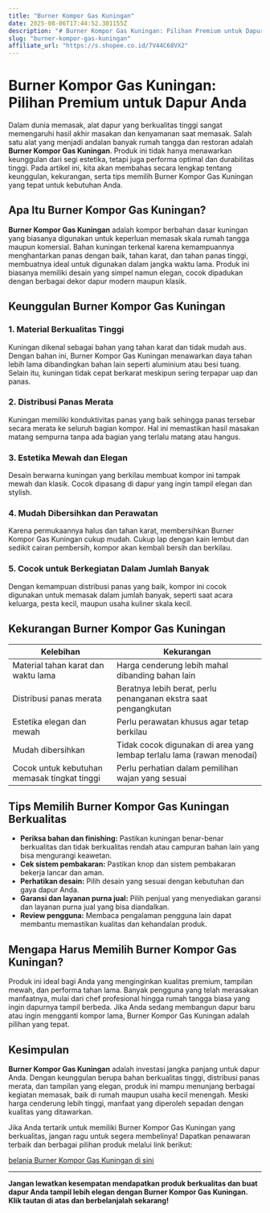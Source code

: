 ```yaml
---
title: "Burner Kompor Gas Kuningan"
date: 2025-08-06T17:44:52.301155Z
description: "# Burner Kompor Gas Kuningan: Pilihan Premium untuk Dapur Anda..."
slug: "burner-kompor-gas-kuningan"
affiliate_url: "https://s.shopee.co.id/7V44C68VX2"
---
```

# Burner Kompor Gas Kuningan: Pilihan Premium untuk Dapur Anda

Dalam dunia memasak, alat dapur yang berkualitas tinggi sangat memengaruhi hasil akhir masakan dan kenyamanan saat memasak. Salah satu alat yang menjadi andalan banyak rumah tangga dan restoran adalah **Burner Kompor Gas Kuningan**. Produk ini tidak hanya menawarkan keunggulan dari segi estetika, tetapi juga performa optimal dan durabilitas tinggi. Pada artikel ini, kita akan membahas secara lengkap tentang keunggulan, kekurangan, serta tips memilih Burner Kompor Gas Kuningan yang tepat untuk kebutuhan Anda.

## Apa Itu Burner Kompor Gas Kuningan?

**Burner Kompor Gas Kuningan** adalah kompor berbahan dasar kuningan yang biasanya digunakan untuk keperluan memasak skala rumah tangga maupun komersial. Bahan kuningan terkenal karena kemampuannya menghantarkan panas dengan baik, tahan karat, dan tahan panas tinggi, membuatnya ideal untuk digunakan dalam jangka waktu lama. Produk ini biasanya memiliki desain yang simpel namun elegan, cocok dipadukan dengan berbagai dekor dapur modern maupun klasik.

## Keunggulan Burner Kompor Gas Kuningan

### 1. Material Berkualitas Tinggi

Kuningan dikenal sebagai bahan yang tahan karat dan tidak mudah aus. Dengan bahan ini, Burner Kompor Gas Kuningan menawarkan daya tahan lebih lama dibandingkan bahan lain seperti aluminium atau besi tuang. Selain itu, kuningan tidak cepat berkarat meskipun sering terpapar uap dan panas.

### 2. Distribusi Panas Merata

Kuningan memiliki konduktivitas panas yang baik sehingga panas tersebar secara merata ke seluruh bagian kompor. Hal ini memastikan hasil masakan matang sempurna tanpa ada bagian yang terlalu matang atau hangus.

### 3. Estetika Mewah dan Elegan

Desain berwarna kuningan yang berkilau membuat kompor ini tampak mewah dan klasik. Cocok dipasang di dapur yang ingin tampil elegan dan stylish.

### 4. Mudah Dibersihkan dan Perawatan

Karena permukaannya halus dan tahan karat, membersihkan Burner Kompor Gas Kuningan cukup mudah. Cukup lap dengan kain lembut dan sedikit cairan pembersih, kompor akan kembali bersih dan berkilau.

### 5. Cocok untuk Berkegiatan Dalam Jumlah Banyak

Dengan kemampuan distribusi panas yang baik, kompor ini cocok digunakan untuk memasak dalam jumlah banyak, seperti saat acara keluarga, pesta kecil, maupun usaha kuliner skala kecil.

## Kekurangan Burner Kompor Gas Kuningan

| Kelebihan | Kekurangan |
| --- | --- |
| Material tahan karat dan waktu lama | Harga cenderung lebih mahal dibanding bahan lain |
| Distribusi panas merata | Beratnya lebih berat, perlu penanganan ekstra saat pengangkutan |
| Estetika elegan dan mewah | Perlu perawatan khusus agar tetap berkilau |
| Mudah dibersihkan | Tidak cocok digunakan di area yang lembap terlalu lama (rawan menodai) |
| Cocok untuk kebutuhan memasak tingkat tinggi | Perlu perhatian dalam pemilihan wajan yang sesuai |

## Tips Memilih Burner Kompor Gas Kuningan Berkualitas

- **Periksa bahan dan finishing:** Pastikan kuningan benar-benar berkualitas dan tidak berkualitas rendah atau campuran bahan lain yang bisa mengurangi keawetan.
- **Cek sistem pembakaran:** Pastikan knop dan sistem pembakaran bekerja lancar dan aman.
- **Perhatikan desain:** Pilih desain yang sesuai dengan kebutuhan dan gaya dapur Anda.
- **Garansi dan layanan purna jual:** Pilih penjual yang menyediakan garansi dan layanan purna jual yang bisa diandalkan.
- **Review pengguna:** Membaca pengalaman pengguna lain dapat membantu memastikan kualitas dan kehandalan produk.

## Mengapa Harus Memilih Burner Kompor Gas Kuningan?

Produk ini ideal bagi Anda yang menginginkan kualitas premium, tampilan mewah, dan performa tahan lama. Banyak pengguna yang telah merasakan manfaatnya, mulai dari chef profesional hingga rumah tangga biasa yang ingin dapurnya tampil berbeda. Jika Anda sedang membangun dapur baru atau ingin mengganti kompor lama, Burner Kompor Gas Kuningan adalah pilihan yang tepat.

## Kesimpulan

**Burner Kompor Gas Kuningan** adalah investasi jangka panjang untuk dapur Anda. Dengan keunggulan berupa bahan berkualitas tinggi, distribusi panas merata, dan tampilan yang elegan, produk ini mampu menunjang berbagai kegiatan memasak, baik di rumah maupun usaha kecil menengah. Meski harga cenderung lebih tinggi, manfaat yang diperoleh sepadan dengan kualitas yang ditawarkan.

Jika Anda tertarik untuk memiliki Burner Kompor Gas Kuningan yang berkualitas, jangan ragu untuk segera membelinya! Dapatkan penawaran terbaik dan berbagai pilihan produk melalui link berikut:

[belanja Burner Kompor Gas Kuningan di sini](https://s.shopee.co.id/7V44C68VX2)

---

**Jangan lewatkan kesempatan mendapatkan produk berkualitas dan buat dapur Anda tampil lebih elegan dengan Burner Kompor Gas Kuningan. Klik tautan di atas dan berbelanjalah sekarang!**